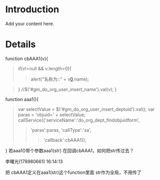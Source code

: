 # Introduction #

Add your content here.


# Details #

function cbAAA1(v){
> if(v!=null && v.length>0){
> > alert("名称为::" + v[0](0.md).name);

> }
> //$('#gm\_do\_org\_user\_insert\_name').val(v);
}

function aaa1(){

> var selectValue  = $('#gm\_do\_org\_user\_insert\_deptuid').val();
> var paras = 'objuid=' + selectValue;
> callService({'serviceName':'do\_org\_dept\_findobjuidform',
> > 'paras':paras,
> > 'callType':'sa',
> > > 'callback':cbAAA1});

}
若aaa1()带个参数aaa1(str) 在回调cbAAA1，如何把str传过去？

李曙光(178980661)  16:14:13

把 cbAAA1定义在aaa1(str)这个function里面
str作为全局，不用传了